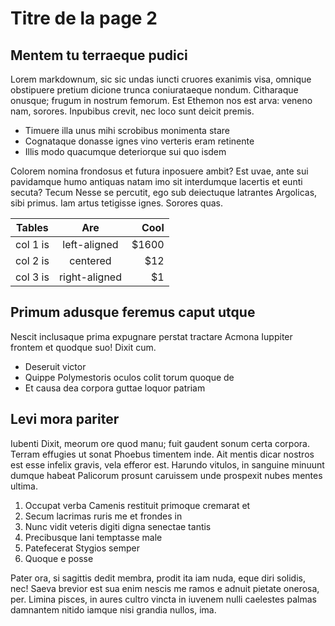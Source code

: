 # Titre de la page 2

## Mentem tu terraeque pudici

Lorem markdownum, sic sic undas iuncti cruores exanimis visa, omnique obstipuere
pretium dicione trunca coniurataeque nondum. Citharaque onusque; frugum in
nostrum femorum. Est Ethemon nos est arva: veneno nam, sorores. Inpubibus
crevit, nec loco sunt deicit premis.

- Timuere illa unus mihi scrobibus monimenta stare
- Cognataque donasse ignes vino verteris eram retinente
- Illis modo quacumque deteriorque sui quo isdem

Colorem nomina frondosus et futura inposuere ambit? Est uvae, ante sui
pavidamque humo antiquas natam imo sit interdumque lacertis et eunti secuta?
Tecum Nesse se percutit, ego sub deiectuque latrantes Argolicas, sibi primus.
Iam artus tetigisse ignes. Sorores quas.

| Tables   |      Are      |  Cool |
|----------|:-------------:|------:|
| col 1 is |  left-aligned | $1600 |
| col 2 is |    centered   |   $12 |
| col 3 is | right-aligned |    $1 |
    

## Primum adusque feremus caput utque

Nescit inclusaque prima expugnare perstat tractare Acmona Iuppiter frontem et
quodque suo! Dixit cum.

- Deseruit victor
- Quippe Polymestoris oculos colit torum quoque de
- Et causa dea corpora guttae loquor patriam

## Levi mora pariter

Iubenti Dixit, meorum ore quod manu; fuit gaudent sonum certa corpora. Terram
effugies ut sonat Phoebus timentem inde. Ait mentis dicar nostros est esse
infelix gravis, vela efferor est. Harundo vitulos, in sanguine minuunt dumque
habeat Palicorum prosunt caruissem unde prospexit nubes mentes ultima.

1. Occupat verba Camenis restituit primoque cremarat et
2. Secum lacrimas ruris me et frondes in
3. Nunc vidit veteris digiti digna senectae tantis
4. Precibusque Iani temptasse male
5. Patefecerat Stygios semper
6. Quoque e posse

Pater ora, si sagittis dedit membra, prodit ita iam nuda, eque diri solidis,
nec! Saeva brevior est sua enim nescis me ramos e adnuit pietate onerosa, per.
Limina pisces, in aures cultro vincta in iuvenem nulli caelestes palmas
damnantem nitido iamque nisi grandia nullos, ima.